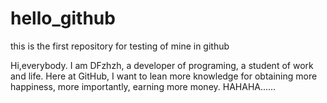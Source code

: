 # hello_github
this is the first repository for testing of mine in github 

Hi,everybody. I am DFzhzh, a developer of programing, a student of work and life.
Here at GitHub, I want to lean more knowledge for obtaining more happiness, more importantly, earning more money.
HAHAHA......
